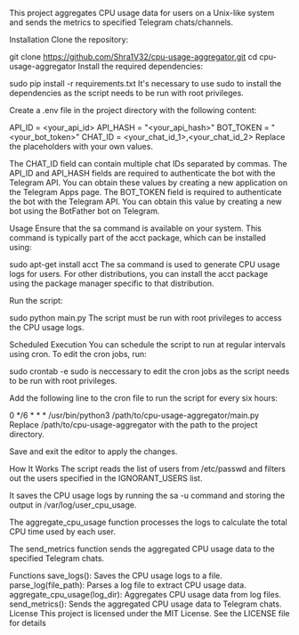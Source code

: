 This project aggregates CPU usage data for users on a Unix-like system and sends the metrics to specified Telegram chats/channels.

Installation
Clone the repository:

git clone https://github.com/Shra1V32/cpu-usage-aggregator.git
cd cpu-usage-aggregator
Install the required dependencies:

sudo pip install -r requirements.txt
It's necessary to use sudo to install the dependencies as the script needs to be run with root privileges.

Create a .env file in the project directory with the following content:

API_ID = <your_api_id>
API_HASH = "<your_api_hash>"
BOT_TOKEN = "<your_bot_token>"
CHAT_ID = <your_chat_id_1>,<your_chat_id_2>
Replace the placeholders with your own values.

The CHAT_ID field can contain multiple chat IDs separated by commas. The API_ID and API_HASH fields are required to authenticate the bot with the Telegram API. You can obtain these values by creating a new application on the Telegram Apps page. The BOT_TOKEN field is required to authenticate the bot with the Telegram API. You can obtain this value by creating a new bot using the BotFather bot on Telegram.

Usage
Ensure that the sa command is available on your system. This command is typically part of the acct package, which can be installed using:

sudo apt-get install acct
The sa command is used to generate CPU usage logs for users. For other distributions, you can install the acct package using the package manager specific to that distribution.

Run the script:

sudo python main.py
The script must be run with root privileges to access the CPU usage logs.

Scheduled Execution
You can schedule the script to run at regular intervals using cron. To edit the cron jobs, run:

sudo crontab -e
sudo is neccessary to edit the cron jobs as the script needs to be run with root privileges.

Add the following line to the cron file to run the script for every six hours:

0 */6 * * * /usr/bin/python3 /path/to/cpu-usage-aggregator/main.py
Replace /path/to/cpu-usage-aggregator with the path to the project directory.

Save and exit the editor to apply the changes.

How It Works
The script reads the list of users from /etc/passwd and filters out the users specified in the IGNORANT_USERS list.

It saves the CPU usage logs by running the sa -u command and storing the output in /var/log/user_cpu_usage.

The aggregate_cpu_usage function processes the logs to calculate the total CPU time used by each user.

The send_metrics function sends the aggregated CPU usage data to the specified Telegram chats.

Functions
save_logs(): Saves the CPU usage logs to a file.
parse_log(file_path): Parses a log file to extract CPU usage data.
aggregate_cpu_usage(log_dir): Aggregates CPU usage data from log files.
send_metrics(): Sends the aggregated CPU usage data to Telegram chats.
License
This project is licensed under the MIT License. See the LICENSE file for details
